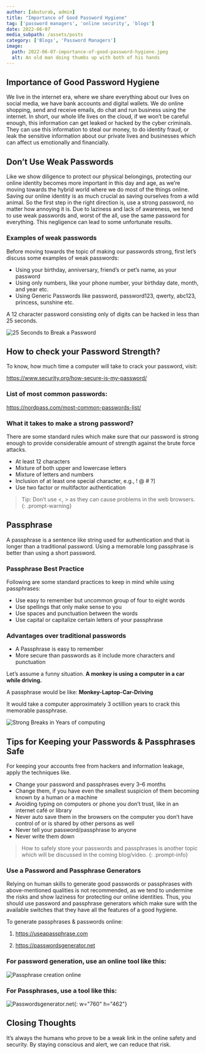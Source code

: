 ```yaml
---
author: [abuturab, admin]
title: "Importance of Good Password Hygiene"
tag: ['password managers', 'online security', 'blogs']
date: 2022-06-07
media_subpath: /assets/posts
category: ['Blogs', 'Password Managers']
image:   
  path: 2022-06-07-importance-of-good-password-hygiene.jpeg
  alt: An old man doing thumbs up with both of his hands
---
```


## **Importance of Good Password Hygiene**

We live in the internet era, where we share everything about our lives on social media, we have bank accounts and digital wallets. We do online shopping, send and receive emails, do chat and run business using the internet. In short, our whole life lives on the cloud, if we won’t be careful enough, this information can get leaked or hacked by the cyber criminals. They can use this information to steal our money, to do identity fraud, or leak the sensitive information about our private lives and businesses which can affect us emotionally and financially.

## **Don’t Use Weak Passwords**

Like we show diligence to protect our physical belongings, protecting our online identity becomes more important in this day and age, as we’re moving towards the hybrid world where we do most of the things online. Saving our online identity is as much crucial as saving ourselves from a wild animal. So the first step in the right direction is, use a strong password, no matter how annoying it is. Due to laziness and lack of awareness, we tend to use weak passwords and, worst of the all, use the same password for everything. This negligence can lead to some unfortunate results.

### Examples of weak passwords

Before moving towards the topic of making our passwords strong, first let’s discuss some examples of weak passwords:

- Using your birthday, anniversary, friend’s or pet’s name, as your password
- Using only numbers, like your phone number, your birthday date, month, and year etc.
- Using Generic Passwords like password, password123, qwerty, abc123, princess, sunshine etc.

A 12 character password consisting only of digits can be hacked in less than 25 seconds.

![25 Seconds to Break a Password](25sec.png)

## **How to check your Password Strength?**

To know, how much time a computer will take to crack your password, visit:

<https://www.security.org/how-secure-is-my-password/>

### List of most common passwords:

<https://nordpass.com/most-common-passwords-list/>

### What it takes to make a strong password?

There are some standard rules which make sure that our password is strong enough to provide considerable amount of strength against the brute force attacks.

- At least 12 characters
- Mixture of both upper and lowercase letters
- Mixture of letters and numbers
- Inclusion of at least one special character, e.g., ! @ # ?]
- Use two factor or multifactor authentication

> Tip: Don’t use <, > as they can cause problems in the web browsers.
{: .prompt-warning}

## **Passphrase**

A passphrase is a sentence like string used for authentication and that is longer than a traditional password. Using a memorable long passphrase is better than using a short password.

### Passphrase Best Practice

Following are some standard practices to keep in mind while using passphrases:

- Use easy to remember but uncommon group of four to eight words
- Use spellings that only make sense to you
- Use spaces and punctuation between the words
- Use capital or capitalize certain letters of your passphrase

### Advantages over traditional passwords

- A Passphrase is easy to remember
- More secure than passwords as it include more characters and punctuation

Let’s assume a funny situation. **A monkey is using a computer in a car while driving.**

A passphrase would be like: **Monkey-Laptop-Car-Driving**

It would take a computer approximately 3 octillion years to crack this memorable passphrase.

![Strong Breaks in Years of computing](years_sec.png)

## **Tips for Keeping your Passwords & Passphrases Safe**

For keeping your accounts free from hackers and information leakage, apply the techniques like.

- Change your password and passphrases every 3–6 months
- Change them, if you have even the smallest suspicion of them becoming known by a human or a machine
- Avoiding typing on computers or phone you don’t trust, like in an internet café or library
- Never auto save them in the browsers on the computer you don’t have control of or is shared by other persons as well
- Never tell your password/passphrase to anyone
- Never write them down
    
> How to safely store your passwords and passphrases is another topic which will be discussed in the coming blog/video.
{: .prompt-info}

### Use a Password and Passphrase Generators

Relying on human skills to generate good passwords or passphrases with above-mentioned qualities is not recommended, as we tend to undermine the risks and show laziness for protecting our online identities. Thus, you should use password and passphrase generators which make sure with the available switches that they have all the features of a good hygiene.

To generate passphrases & passwords online:

1) <https://useapassphrase.com>

2) <https://passwordsgenerator.net>

### For password generation, use an online tool like this:

![Passphrase creation online](passphrase.png)

### For Passphrases, use a tool like this:

![Passwordsgenerator.net](password.png){: w="760" h="462"}

## **Closing Thoughts**

It’s always the humans who prove to be a weak link in the online safety and security. By staying conscious and alert, we can reduce that risk.
